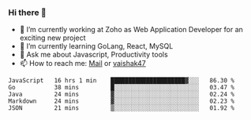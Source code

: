 ### Hi there 👋

- 🔭 I’m currently working at Zoho as Web Application Developer for an exciting new project
- 🌱 I’m currently learning GoLang, React, MySQL
- 💬 Ask me about Javascript, Productivity tools 
- 📫 How to reach me: [Mail](mailto:kvaishak007@gmail.com) or [vaishak47](https://twitter.com/vaishak47)

<!--START_SECTION:waka-->
```text
JavaScript   16 hrs 1 min    █████████████████████▓░░░   86.30 % 
Go           38 mins         █░░░░░░░░░░░░░░░░░░░░░░░░   03.47 % 
Java         24 mins         ▓░░░░░░░░░░░░░░░░░░░░░░░░   02.24 % 
Markdown     24 mins         ▓░░░░░░░░░░░░░░░░░░░░░░░░   02.23 % 
JSON         21 mins         ▒░░░░░░░░░░░░░░░░░░░░░░░░   01.92 % 
```
<!--END_SECTION:waka-->
